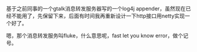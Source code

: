 基于之前同事的一个gtalk消息转发服务器写的一个log4j appender，虽然现在已经不能用了，先保留下来，后面有时间我再重新设计一下http接口用netty实现一个好了。

嗯，那个消息转发服务叫fluke，什么意思呢，fast let you know error，做个记号。
